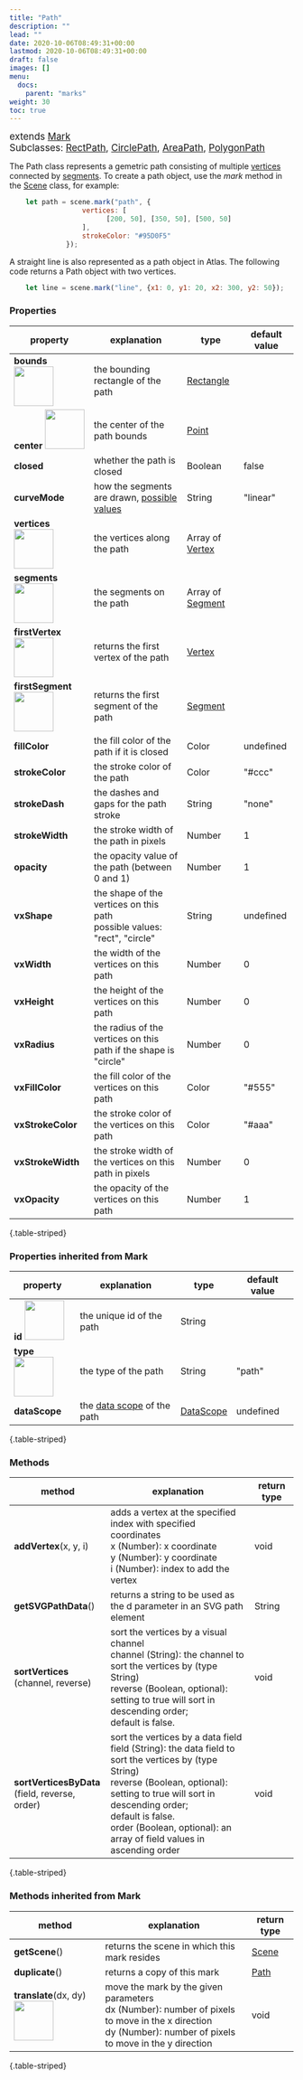 ```yaml
---
title: "Path"
description: ""
lead: ""
date: 2020-10-06T08:49:31+00:00
lastmod: 2020-10-06T08:49:31+00:00
draft: false
images: []
menu:
  docs:
    parent: "marks"
weight: 30
toc: true
--- 
```

<span style="font-size:1.2em">extends [Mark](../mark/)</span><br>
<span style="font-size:1.2em">Subclasses: [RectPath](../rectpath/), [CirclePath](../circlepath/), [AreaPath](../areapath/), [PolygonPath](../polygonpath/)</span>

The Path class represents a gemetric path consisting of multiple [vertices](../../basic/vertex/) connected by [segments](../../basic/segment). To create a path object, use the _mark_ method in the [Scene](../../group/scene) class, for example:

```js
    let path = scene.mark("path", {
                  vertices: [
		                [200, 50], [350, 50], [500, 50]
                  ],
                  strokeColor: "#95D0F5"
              });
```

A straight line is also represented as a path object in Atlas. The following code returns a Path object with two vertices.

```js
    let line = scene.mark("line", {x1: 0, y1: 20, x2: 300, y2: 50});
``` 

### Properties
| property |  explanation  | type | default value |
| --- | --- | --- | --- |
|**bounds** <img width="70px" src="../../readonly.png">| the bounding rectangle of the path | [Rectangle](../../basic/rectangle/) | |
|**center** <img width="70px" src="../../readonly.png">| the center of the path bounds | [Point](../../basic/point/) | |
|**closed**| whether the path is closed  | Boolean | false |
|**curveMode**| how the segments are drawn, [possible values](../../global/constants/#curvemode) | String | "linear" |
|**vertices** <img width="70px" src="../../readonly.png">| the vertices along the path | Array of [Vertex](../../basic/vertex/) |  | 
|**segments** <img width="70px" src="../../readonly.png"> | the segments on the path | Array of [Segment](../../basic/segment/) | 
|**firstVertex** <img width="70px" src="../../readonly.png">| returns the first vertex of the path | [Vertex](../../basic/vertex/) |
|**firstSegment** <img width="70px" src="../../readonly.png">| returns the first segment of the path | [Segment](../../basic/segment/) |
|**fillColor**| the fill color of the path if it is closed | Color | undefined | 
|**strokeColor** | the stroke color of the path | Color | "#ccc" | 
|**strokeDash** | the dashes and gaps for the path stroke | String | "none" | 
|**strokeWidth** | the stroke width of the path in pixels | Number | 1| 
|**opacity** | the opacity value of the path (between 0 and 1) | Number | 1 |
|**vxShape**| the shape of the vertices on this path<br>possible values: "rect", "circle" | String | undefined | 
|**vxWidth**| the width of the vertices on this path | Number | 0 | 
|**vxHeight**| the height of the vertices on this path | Number | 0 |
|**vxRadius**| the radius of the vertices on this path if the shape is "circle" | Number | 0 |  
|**vxFillColor**| the fill color of the vertices on this path | Color | "#555" | 
|**vxStrokeColor** | the stroke color of the vertices on this path | Color | "#aaa" | 
|**vxStrokeWidth** | the stroke width of the vertices on this path in pixels | Number | 0 | 
|**vxOpacity** | the opacity of the vertices on this path | Number | 1 | 
{.table-striped}

### Properties inherited from Mark
| property |  explanation   | type | default value |
| --- | --- | --- | --- |
|**id** <img width="70px" src="../../readonly.png">| the unique id of the path | String |  | 
|**type** <img width="70px" src="../../readonly.png"> | the type of the path | String | "path" | 
|**dataScope**| the [data scope](../../data/datascope/) of the path | [DataScope](../../data/datascope/) | undefined |
{.table-striped}

### Methods
| method |  explanation   | return type |
| ---- | --- | --- |
| **addVertex**(x, y, i) | adds a vertex at the specified index with specified coordinates<br> x (Number): x coordinate<br> y (Number): y coordinate<br>i (Number): index to add the vertex | void |
| **getSVGPathData**() | returns a string to be used as the d parameter in an SVG path element | String |
| **sortVertices**<br>(channel, reverse) | sort the vertices by a visual channel<br>channel (String): the channel to sort the vertices by (type String)<br> reverse (Boolean, optional): setting to true will sort in descending order;<br>default is false. | void |
| **sortVerticesByData**<br>(field, reverse, order) | sort the vertices by a data field<br>field (String): the data field to sort the vertices by (type String)<br>reverse (Boolean, optional): setting to true will sort in descending order;<br>default is false.<br>order (Boolean, optional): an array of field values in ascending order | void |
{.table-striped}

### Methods inherited from Mark
| method |  explanation   | return type |
| --- | --- | --- |
| **getScene**() | returns the scene in which this mark resides | [Scene](../../group/scene) |
| **duplicate**() | returns a copy of this mark | [Path](../path/) | 
| **translate**(dx, dy) <img width="70px" src="../../overrides.png"> | move the mark by the given parameters<br>dx (Number): number of pixels to move in the x direction<br> dy (Number): number of pixels to move in the y direction | void |
{.table-striped}

<!-- ## Hyas?

Doks is a [Hyas theme](https://gethyas.com/themes/) build by the creator of Hyas.

## Footer notice?

Please keep it in place.

## Keyboard shortcuts for search?

- focus: `/`
- select: `↓` and `↑`
- open: `Enter`
- close: `Esc`

## Other documentation?

- [Netlify](https://docs.netlify.com/)
- [Hugo](https://gohugo.io/documentation/)

## Can I get support?

Create a topic:

- [Netlify Community](https://community.netlify.com/)
- [Hugo Forums](https://discourse.gohugo.io/)
- [Doks Discussions](https://github.com/h-enk/doks/discussions)

## Contact the creator?

Send `h-enk` a message:

- [Netlify Community](https://community.netlify.com/)
- [Hugo Forums](https://discourse.gohugo.io/)
- [Doks Discussions](https://github.com/h-enk/doks/discussions) -->
